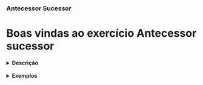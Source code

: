 ### Antecessor Sucessor

# Boas vindas ao exercício Antecessor sucessor

<details> <summary> <strong> Descrição </strong> </summary>
<br />
Usando maven, recebe dois valores númericos, do tipo float, ondo o primeiro é o peso e o segundo a altura. retorna o valor do imc.
</details>


<br />
<details> <summary> <strong> Exemplos </strong> </summary>

### Exemplo 1

Supondo que os dados sejam: peso igual a 54kg e altura igual a 1.70, então a saída será:
```
18.68512 
```

### Exemplo 2

Supondo que os dados sejam: peso igual a 67kg e altura igual a 1.90, então a saída será:
```
18.559557
```

</details>